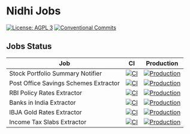 # Nidhi Jobs

[![License: AGPL 3](https://img.shields.io/github/license/hyperweavers/nidhi-jobs?label=License&logo=gnu)](https://github.com/hyperweavers/nidhi-jobs/blob/main/LICENSE)
[![Conventional Commits](https://img.shields.io/badge/Conventional%20Commits-1.0.0-%23FE5196?logo=conventionalcommits&logoColor=white)](https://conventionalcommits.org)

## Jobs Status

| Job      | CI       | Production |
|----------|----------|------------|
| Stock Portfolio Summary Notifier | [![CI](https://github.com/hyperweavers/nidhi-jobs/actions/workflows/notify-stock-portfolio-summary-ci.yml/badge.svg)](https://github.com/hyperweavers/nidhi-jobs/actions/workflows/notify-stock-portfolio-summary-ci.yml) | [![Production](https://github.com/hyperweavers/nidhi-jobs/actions/workflows/notify-stock-portfolio-summary.yml/badge.svg)](https://github.com/hyperweavers/nidhi-jobs/actions/workflows/notify-stock-portfolio-summary.yml) |
| Post Office Savings Schemes Extractor | [![CI](https://github.com/hyperweavers/nidhi-jobs/actions/workflows/extract-post-office-savings-schemes-ci.yml/badge.svg)](https://github.com/hyperweavers/nidhi-jobs/actions/workflows/extract-post-office-savings-schemes-ci.yml) | [![Production](https://github.com/hyperweavers/nidhi-jobs/actions/workflows/extract-post-office-savings-schemes.yml/badge.svg)](https://github.com/hyperweavers/nidhi-jobs/actions/workflows/extract-post-office-savings-schemes.yml) |
| RBI Policy Rates Extractor | [![CI](https://github.com/hyperweavers/nidhi-jobs/actions/workflows/extract-rbi-policy-rates-ci.yml/badge.svg)](https://github.com/hyperweavers/nidhi-jobs/actions/workflows/extract-rbi-policy-rates-ci.yml) | [![Production](https://github.com/hyperweavers/nidhi-jobs/actions/workflows/extract-rbi-policy-rates.yml/badge.svg)](https://github.com/hyperweavers/nidhi-jobs/actions/workflows/extract-rbi-policy-rates.yml) |
| Banks in India Extractor | [![CI](https://github.com/hyperweavers/nidhi-jobs/actions/workflows/extract-banks-in-india-ci.yml/badge.svg)](https://github.com/hyperweavers/nidhi-jobs/actions/workflows/extract-banks-in-india-ci.yml) | [![Production](https://github.com/hyperweavers/nidhi-jobs/actions/workflows/extract-banks-in-india.yml/badge.svg)](https://github.com/hyperweavers/nidhi-jobs/actions/workflows/extract-banks-in-india.yml) |
| IBJA Gold Rates Extractor | [![CI](https://github.com/hyperweavers/nidhi-jobs/actions/workflows/extract-ibja-gold-rates-ci.yml/badge.svg)](https://github.com/hyperweavers/nidhi-jobs/actions/workflows/extract-ibja-gold-rates-ci.yml) | [![Production](https://github.com/hyperweavers/nidhi-jobs/actions/workflows/extract-ibja-gold-rates.yml/badge.svg)](https://github.com/hyperweavers/nidhi-jobs/actions/workflows/extract-ibja-gold-rates.yml) |
| Income Tax Slabs Extractor | [![CI](https://github.com/hyperweavers/nidhi-jobs/actions/workflows/extract-income-tax-slabs-ci.yml/badge.svg)](https://github.com/hyperweavers/nidhi-jobs/actions/workflows/extract-income-tax-slabs-ci.yml) | [![Production](https://github.com/hyperweavers/nidhi-jobs/actions/workflows/extract-income-tax-slabs.yml/badge.svg)](https://github.com/hyperweavers/nidhi-jobs/actions/workflows/extract-income-tax-slabs.yml) |
